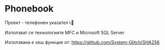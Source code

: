 # Phonebook
Проект - телефонен указател 📞📖

Използват се технологиите MFC и Microsoft SQL Server


Използвана е хеш функция от:
https://github.com/System-Glitch/SHA256
